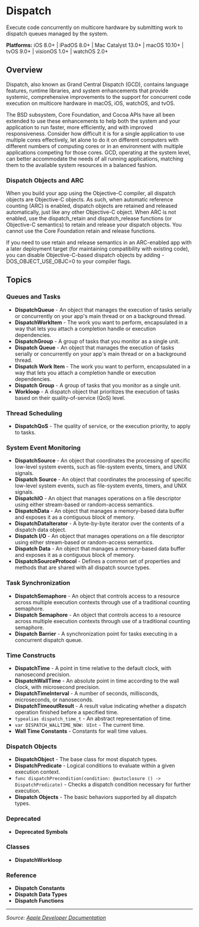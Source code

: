 # Dispatch

Execute code concurrently on multicore hardware by submitting work to dispatch queues managed by the system.

**Platforms:** iOS 8.0+ | iPadOS 8.0+ | Mac Catalyst 13.0+ | macOS 10.10+ | tvOS 9.0+ | visionOS 1.0+ | watchOS 2.0+

## Overview

Dispatch, also known as Grand Central Dispatch (GCD), contains language features, runtime libraries, and system enhancements that provide systemic, comprehensive improvements to the support for concurrent code execution on multicore hardware in macOS, iOS, watchOS, and tvOS.

The BSD subsystem, Core Foundation, and Cocoa APIs have all been extended to use these enhancements to help both the system and your application to run faster, more efficiently, and with improved responsiveness. Consider how difficult it is for a single application to use multiple cores effectively, let alone to do it on different computers with different numbers of computing cores or in an environment with multiple applications competing for those cores. GCD, operating at the system level, can better accommodate the needs of all running applications, matching them to the available system resources in a balanced fashion.

### Dispatch Objects and ARC

When you build your app using the Objective-C compiler, all dispatch objects are Objective-C objects. As such, when automatic reference counting (ARC) is enabled, dispatch objects are retained and released automatically, just like any other Objective-C object. When ARC is not enabled, use the dispatch_retain and dispatch_release functions (or Objective-C semantics) to retain and release your dispatch objects. You cannot use the Core Foundation retain and release functions.

If you need to use retain and release semantics in an ARC-enabled app with a later deployment target (for maintaining compatibility with existing code), you can disable Objective-C-based dispatch objects by adding -DOS_OBJECT_USE_OBJC=0 to your compiler flags.

## Topics

### Queues and Tasks
- **DispatchQueue** - An object that manages the execution of tasks serially or concurrently on your app's main thread or on a background thread.
- **DispatchWorkItem** - The work you want to perform, encapsulated in a way that lets you attach a completion handle or execution dependencies.
- **DispatchGroup** - A group of tasks that you monitor as a single unit.
- **Dispatch Queue** - An object that manages the execution of tasks serially or concurrently on your app's main thread or on a background thread.
- **Dispatch Work Item** - The work you want to perform, encapsulated in a way that lets you attach a completion handle or execution dependencies.
- **Dispatch Group** - A group of tasks that you monitor as a single unit.
- **Workloop** - A dispatch object that prioritizes the execution of tasks based on their quality-of-service (QoS) level.

### Thread Scheduling
- **DispatchQoS** - The quality of service, or the execution priority, to apply to tasks.

### System Event Monitoring
- **DispatchSource** - An object that coordinates the processing of specific low-level system events, such as file-system events, timers, and UNIX signals.
- **Dispatch Source** - An object that coordinates the processing of specific low-level system events, such as file-system events, timers, and UNIX signals.
- **DispatchIO** - An object that manages operations on a file descriptor using either stream-based or random-access semantics.
- **DispatchData** - An object that manages a memory-based data buffer and exposes it as a contiguous block of memory.
- **DispatchDataIterator** - A byte-by-byte iterator over the contents of a dispatch data object.
- **Dispatch I/O** - An object that manages operations on a file descriptor using either stream-based or random-access semantics.
- **Dispatch Data** - An object that manages a memory-based data buffer and exposes it as a contiguous block of memory.
- **DispatchSourceProtocol** - Defines a common set of properties and methods that are shared with all dispatch source types.

### Task Synchronization
- **DispatchSemaphore** - An object that controls access to a resource across multiple execution contexts through use of a traditional counting semaphore.
- **Dispatch Semaphore** - An object that controls access to a resource across multiple execution contexts through use of a traditional counting semaphore.
- **Dispatch Barrier** - A synchronization point for tasks executing in a concurrent dispatch queue.

### Time Constructs
- **DispatchTime** - A point in time relative to the default clock, with nanosecond precision.
- **DispatchWallTime** - An absolute point in time according to the wall clock, with microsecond precision.
- **DispatchTimeInterval** - A number of seconds, millisconds, microseconds, or nanoseconds.
- **DispatchTimeoutResult** - A result value indicating whether a dispatch operation finished before a specified time.
- `typealias dispatch_time_t` - An abstract representation of time.
- `var DISPATCH_WALLTIME_NOW: UInt` - The current time.
- **Wall Time Constants** - Constants for wall time values.

### Dispatch Objects
- **DispatchObject** - The base class for most dispatch types.
- **DispatchPredicate** - Logical conditions to evaluate within a given execution context.
- `func dispatchPrecondition(condition: @autoclosure () -> DispatchPredicate)` - Checks a dispatch condition necessary for further execution.
- **Dispatch Objects** - The basic behaviors supported by all dispatch types.

### Deprecated
- **Deprecated Symbols**

### Classes
- **DispatchWorkloop**

### Reference
- **Dispatch Constants**
- **Dispatch Data Types**
- **Dispatch Functions**

---

*Source: [Apple Developer Documentation](https://developer.apple.com/documentation/Dispatch)*